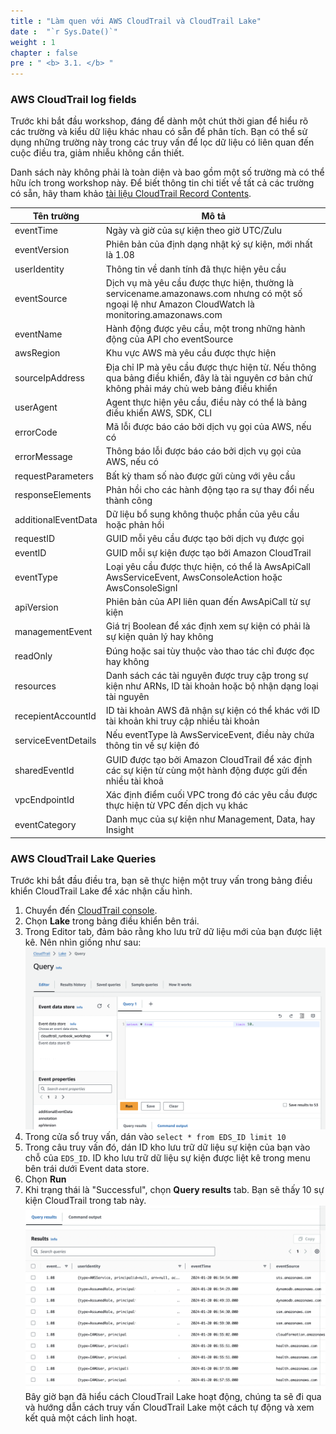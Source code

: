 ```yaml
---
title : "Làm quen với AWS CloudTrail và CloudTrail Lake"
date :  "`r Sys.Date()`" 
weight : 1 
chapter : false
pre : " <b> 3.1. </b> "
---
```

### AWS CloudTrail log fields
Trước khi bắt đầu workshop, đáng để dành một chút thời gian để hiểu rõ các trường và kiểu dữ liệu khác nhau có sẵn để phân tích. Bạn có thể sử dụng những trường này trong các truy vấn để lọc dữ liệu có liên quan đến cuộc điều tra, giảm nhiễu không cần thiết.

Danh sách này không phải là toàn diện và bao gồm một số trường mà có thể hữu ích trong workshop này. Để biết thông tin chi tiết về tất cả các trường có sẵn, hãy tham khảo [tài liệu CloudTrail Record Contents](https://docs.aws.amazon.com/awscloudtrail/latest/userguide/cloudtrail-event-reference-record-contents.html).

| Tên trường | Mô tả |
| --- | --- |
| eventTime | Ngày và giờ của sự kiện theo giờ UTC/Zulu |
| eventVersion | Phiên bản của định dạng nhật ký sự kiện, mới nhất là 1.08 |
| userIdentity | Thông tin về danh tính đã thực hiện yêu cầu |
| eventSource | Dịch vụ mà yêu cầu được thực hiện, thường là servicename.amazonaws.com nhưng có một số ngoại lệ như Amazon CloudWatch là monitoring.amazonaws.com |
| eventName | Hành động được yêu cầu, một trong những hành động của API cho eventSource |
| awsRegion | Khu vực AWS mà yêu cầu được thực hiện |
| sourceIpAddress | Địa chỉ IP mà yêu cầu được thực hiện từ. Nếu thông qua bảng điều khiển, đây là tài nguyên cơ bản chứ không phải máy chủ web bảng điều khiển |
| userAgent | Agent thực hiện yêu cầu, điều này có thể là bảng điều khiển AWS, SDK, CLI |
| errorCode | Mã lỗi được báo cáo bởi dịch vụ gọi của AWS, nếu có |
| errorMessage | Thông báo lỗi được báo cáo bởi dịch vụ gọi của AWS, nếu có |
| requestParameters | Bất kỳ tham số nào được gửi cùng với yêu cầu |
| responseElements | Phản hồi cho các hành động tạo ra sự thay đổi nếu thành công |
| additionalEventData | Dữ liệu bổ sung không thuộc phần của yêu cầu hoặc phản hồi |
| requestID | GUID mỗi yêu cầu được tạo bởi dịch vụ được gọi |
| eventID | GUID mỗi sự kiện được tạo bởi Amazon CloudTrail |
| eventType | Loại yêu cầu được thực hiện, có thể là AwsApiCall AwsServiceEvent, AwsConsoleAction hoặc AwsConsoleSignI |
| apiVersion | Phiên bản của API liên quan đến AwsApiCall từ sự kiện |
| managementEvent | Giá trị Boolean để xác định xem sự kiện có phải là sự kiện quản lý hay không |
| readOnly | Đúng hoặc sai tùy thuộc vào thao tác chỉ được đọc hay không |
| resources | Danh sách các tài nguyên được truy cập trong sự kiện như ARNs, ID tài khoản hoặc bộ nhận dạng loại tài nguyên |
| recepientAccountId | ID tài khoản AWS đã nhận sự kiện có thể khác với ID tài khoản khi truy cập nhiều tài khoản |
| serviceEventDetails | Nếu eventType là AwsServiceEvent, điều này chứa thông tin về sự kiện đó |
| sharedEventId | GUID được tạo bởi Amazon CloudTrail để xác định các sự kiện từ cùng một hành động được gửi đến nhiều tài khoả |
| vpcEndpointId	 | Xác định điểm cuối VPC trong đó các yêu cầu được thực hiện từ VPC đến dịch vụ khác |
| eventCategory | Danh mục của sự kiện như Management, Data, hay Insight |

### AWS CloudTrail Lake Queries
Trước khi bắt đầu điều tra, bạn sẽ thực hiện một truy vấn trong bảng điều khiển CloudTrail Lake để xác nhận cấu hình.
1. Chuyển đến [CloudTrail console](https://us-east-1.console.aws.amazon.com/cloudtrail/home?region=us-east-1#/dashboard).
2. Chọn **Lake** trong bảng điều khiển bên trái.
3. Trong Editor tab, đảm bảo rằng kho lưu trữ dữ liệu mới của bạn được liệt kê. Nên nhìn giống như sau:
![Alt text](9.png)
4. Trong cửa sổ truy vấn, dán vào `select * from EDS_ID limit 10`
5. Trong câu truy vấn đó, dán ID kho lưu trữ dữ liệu sự kiện của bạn vào chỗ của `EDS_ID`. ID kho lưu trữ dữ liệu sự kiện được liệt kê trong menu bên trái dưới Event data store.
6. Chọn **Run**
7. Khi trạng thái là "Successful", chọn **Query results** tab. Bạn sẽ thấy 10 sự kiện CloudTrail trong tab này.
![Alt text](10.png)
Bây giờ bạn đã hiểu cách CloudTrail Lake hoạt động, chúng ta sẽ đi qua và hướng dẫn cách truy vấn CloudTrail Lake một cách tự động và xem kết quả một cách linh hoạt.

